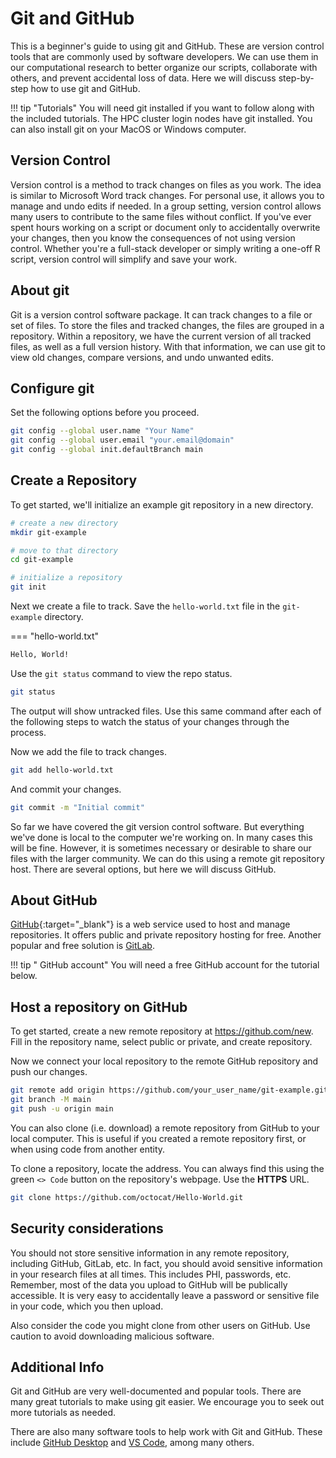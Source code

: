 # Git and GitHub

This is a beginner's guide to using git and GitHub. These are version control tools that are commonly used by software developers. We can use them in our computational research to better organize our scripts, collaborate with others, and prevent accidental loss of data. Here we will discuss step-by-step how to use git and GitHub.

!!! tip "Tutorials"
    You will need git installed if you want to follow along with the included tutorials. The HPC cluster login nodes have git installed. You can also install git on your MacOS or Windows computer.

## Version Control

Version control is a method to track changes on files as you work. The idea is similar to Microsoft Word track changes. For personal use, it allows you to manage and undo edits if needed. In a group setting, version control allows many users to contribute to the same files without conflict. If you've ever spent hours working on a script or document only to accidentally overwrite your changes, then you know the consequences of not using version control. Whether you're a full-stack developer or simply writing a one-off R script, version control will simplify and save your work.

## About git

Git is a version control software package. It can track changes to a file or set of files. To store the files and tracked changes, the files are grouped in a repository. Within a repository, we have the current version of all tracked files, as well as a full version history. With that information, we can use git to view old changes, compare versions, and undo unwanted edits.

## Configure git

Set the following options before you proceed.

```bash
git config --global user.name "Your Name"
git config --global user.email "your.email@domain"
git config --global init.defaultBranch main
```

## Create a Repository

To get started, we'll initialize an example git repository in a new directory.

```bash
# create a new directory
mkdir git-example

# move to that directory
cd git-example

# initialize a repository
git init
```

Next we create a file to track. Save the `hello-world.txt` file in the `git-example` directory.

=== "hello-world.txt"

```txt
Hello, World!
```

Use the `git status` command to view the repo status.

```bash
git status
```

The output will show untracked files. Use this same command after each of the following steps to watch the status of your changes through the process.

Now we add the file to track changes.

```bash
git add hello-world.txt
```

And commit your changes.

```bash
git commit -m "Initial commit"
```

So far we have covered the git version control software. But everything we've done is local to the computer we're working on. In many cases this will be fine. However, it is sometimes necessary or desirable to share our files with the larger community. We can do this using a remote git repository host. There are several options, but here we will discuss GitHub.

## About GitHub

[GitHub](https://github.com/){:target="_blank"} is a web service used to host and manage repositories. It offers public and private repository hosting for free. Another popular and free solution is [GitLab](https://about.gitlab.com/).

!!! tip " GitHub account"
    You will need a free GitHub account for the tutorial below.

## Host a repository on GitHub

To get started, create a new remote repository at <https://github.com/new>. Fill in the repository name, select public or private, and create repository.

Now we connect your local repository to the remote GitHub repository and push our changes.

```bash
git remote add origin https://github.com/your_user_name/git-example.git
git branch -M main
git push -u origin main
```

You can also clone (i.e. download) a remote repository from GitHub to your local computer. This is useful if you created a remote repository first, or when using code from another entity.

To clone a repository, locate the address. You can always find this using the green `<> Code` button on the repository's webpage. Use the **HTTPS** URL.

```bash
git clone https://github.com/octocat/Hello-World.git
```

## Security considerations

You should not store sensitive information in any remote repository, including GitHub, GitLab, etc. In fact, you should avoid sensitive information in your research files at all times. This includes PHI, passwords, etc. Remember, most of the data you upload to GitHub will be publically accessible. It is very easy to accidentally leave a password or sensitive file in your code, which you then upload.

Also consider the code you might clone from other users on GitHub. Use caution to avoid downloading malicious software.

## Additional Info

Git and GitHub are very well-documented and popular tools. There are many great tutorials to make using git easier. We encourage you to seek out more tutorials as needed.

There are also many software tools to help work with Git and GitHub. These include [GitHub Desktop](https://desktop.github.com/) and [VS Code](https://code.visualstudio.com/), among many others.
